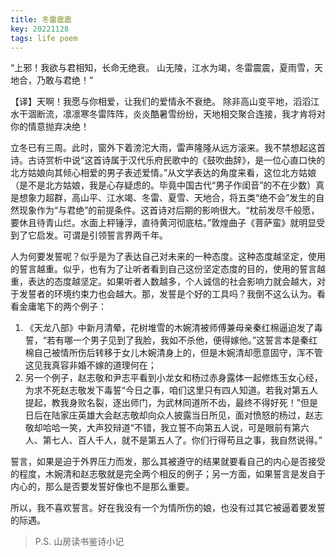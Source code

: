 ```yaml
---
title: 冬雷震震
key: 20221128
tags: life poem
---
```


“上邪！我欲与君相知，长命无绝衰。
山无陵，江水为竭，冬雷震震，夏雨雪，天地合，乃敢与君绝！”

<!--more-->
【译】天啊！我愿与你相爱，让我们的爱情永不衰绝。
除非高山变平地，滔滔江水干涸断流，凛凛寒冬雷阵阵，炎炎酷暑雪纷纷，天地相交聚合连接，我才肯将对你的情意抛弃决绝！

立冬已有三周。此时，窗外下着滂沱大雨，雷声隆隆从远方滚来。我不禁想起这首诗。古诗赏析中说“这首诗属于汉代乐府民歌中的《鼓吹曲辞》，是一位心直口快的北方姑娘向其倾心相爱的男子表述爱情。”从文学表达的角度来看，这位北方姑娘（是不是北方姑娘，我是心存疑虑的。毕竟中国古代“男子作闺音”的不在少数）真是想象力超群，高山平、江水竭、冬雷、夏雪、天地合，将五类“绝不会”发生的自然现象作为“与君绝”的前提条件。这首诗对后期的影响很大。“枕前发尽千般愿，要休且待青山烂。水面上秤锤浮，直待黄河彻底枯。”敦煌曲子《菩萨蛮》就明显受到了它启发。可谓是引领誓言界两千年。

人为何要发誓呢？似乎是为了表达自己对未来的一种态度。这种态度越坚定，使用的誓言越重。似乎，也有为了让听者看到自己这份坚定态度的目的，使用的誓言越重，表达的态度越坚定。如果听者人数越多，个人诚信的社会影响力就会越大，对于发誓者的环境约束力也会越大。那，发誓是个好的工具吗？我倒不这么认为。看看金庸笔下的两个例子：
1. 《天龙八部》中新月清晕，花树堆雪的木婉清被师傅兼母亲秦红棉逼迫发了毒誓，“若有哪一个男子见到了我脸，我如不杀他，便得嫁他。”这誓言本是秦红棉自己被情所伤后转移于女儿木婉清身上的，但是木婉清却愿意固守，浑不管这见我真容非婚不嫁的道理何在；
2. 另一个例子，赵志敬和尹志平看到小龙女和杨过赤身露体一起修炼玉女心经，为求不死赵志敬发下毒誓“今日之事，咱们这里只有四人知道。若我对第五人提起，教我身败名裂，逐出师门，为武林同道所不齿，最终不得好死！”但是日后在陆家庄英雄大会赵志敬却向众人披露当日所见，面对愤怒的杨过，赵志敬却哈哈一笑，大声狡辩道“不错，我立誓不向第五人说，可是眼前有第六人、第七人、百人千人，就不是第五人了。你们行得苟且之事，我自然说得。”

誓言，如果是迫于外界压力而发，那么其被遵守的结果就要看自己的内心是否接受的程度，木婉清和赵志敬就是完全两个相反的例子；另一方面，如果誓言是发自于内心的，那么是否要发誓好像也不是那么重要。

所以，我不喜欢誓言。好在我没有一个为情所伤的娘，也没有过其它被逼着要发誓的际遇。

> P.S. 山房读书鉴诗小记